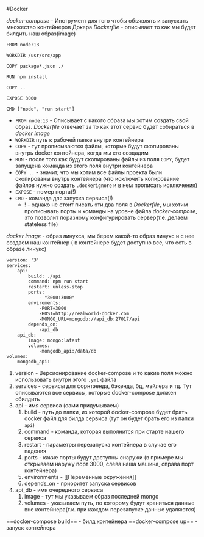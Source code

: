 #Docker 

*docker-compose* - Инструмент для того чтобы объявлять и запускать множество контейнеров Докера
*Dockerfile* - описывает то как мы будет билдить наш образ(image)
```docker#
FROM node:13

WORKDIR /usr/src/app

COPY package*.json ./

RUN npm install

COPY ..

EXPOSE 3000

CMD ["node", "run start"]
````
- `FROM node:13` - Описывает с какого образа мы хотим создать свой образ. *Dockerfile* отвечает за то как этот сервис будет собираться в *docker image*
- `WORKDIR` путь к рабочей папке внутри контейнера
- `COPY` - тут прописываются файлы, которые будут скопированы внутрь docker контейнера, когда мы его создадим
- `RUN` - после того как будут скопированы файлы из поля `COPY`, будет запущена команда из этого поля внутри контейнера
- `COPY ..` - значит, что мы хотим все файлы проекта были скопированы внутрь контейнера (что исключить копирование файлов нужно создать `.dockerignore` и в нем прописать исключения)
- `EXPOSE` - номер порта(!)
- `CMD` - команда для запуска сервиса(!)
	- ! - однако не стоит писать эти два поля в *Dockerfile*, мы хотим прописывать порты и команды на уровне файла *docker-compose*, это позволит поразному конфигурировать сервер(т.е. делаем stateless file)

*docker image* - образ линукса, мы берем какой-то образ линукс и с нее создаем наш контейнер ( в контейнере будет доступно все, что есть в образе линукс)

```docker#
version: '3' 
services:
	api:
		build: ./api
		command: npm run start
		restart: unless-stop
		ports:
			- "3000:3000"
		enviroments:
			-PORT=3000
			-HOST=http://realworld-docker.com
			-MONGO_URL=mongodb://api_db:27017/api
		depends_on:
			-api_db
	api_db:
		image: mongo:latest
		volumes:
			-mongodb_api:/data/db
volumes:
	mongodb_api:
````

1. version - Версионирование docker-compose и то какие поля можно использовать внутри этого `.yml` файла 
2. services - сервисы для форнтэенда, бэкенда, бд, мэйлера и тд. Тут описываются все сервисы, которые docker-compose должен сбилдить
3. api - имя сервиса (сами придумываем)
	1. build - путь до папки, из которой docker-compose будет брать docker файл для билда сервиса (тут он будет брать его из папки `api`)
	2. command - команда, которая выполнится при старте нашего сервиса
	3. restart - параметры перезапуска контейнера в случае его падения
	4. ports - какие порты будут доступны снаружи (в примере мы открываем наружу порт 3000, слева наша машина, справа порт контейнера)
	5. environments - [[Переменные окружения]]
	6. depends_on - приоритет запуска сервисов
4. api_db - имя очередного сервиса
	1. image - тут мы указываем образ последней mongo 
	2. volumes - указываем путь, по которому будут храниться данные вне контейнера(т.к. при каждом перезапуске данные удаляются)

==docker-compose build== - билд контейнера
==docker-compose up== - запуск контейнера
